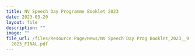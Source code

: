 ```yaml
---
title: NV Speech Day Programme Booklet 2023
date: 2023-03-20
layout: file
description: ""
image: ""
file_url: /files/Resource Page/News/NV Speech Day Prog Booklet_2023__9 March
  2023_FINAL.pdf
---
```


